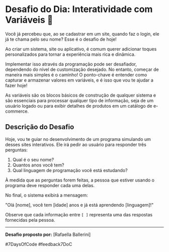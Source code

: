 # Desafio do Dia: Interatividade com Variáveis 🚀

Você já percebeu que, ao se cadastrar em um site, quando faz o login, ele já te chama pelo seu nome? Esse é o desafio de hoje!

Ao criar um sistema, site ou aplicativo, é comum querer adicionar toques personalizados para tornar a experiência mais rica e dinâmica.

Implementar isso através da programação pode ser desafiador, dependendo do nível de customização desejado. No entanto, começar de maneira mais simples é o caminho! O ponto-chave é entender como capturar e armazenar valores em variáveis, e é isso que vou te ajudar a fazer hoje!

As variáveis são os blocos básicos de construção de qualquer sistema e são essenciais para processar qualquer tipo de informação, seja de um usuário logado ou para exibir detalhes de produtos em um catálogo de e-commerce.

## Descrição do Desafio

Hoje, vou te guiar no desenvolvimento de um programa simulando um desses sites interativos. Ele irá pedir ao usuário para responder três perguntas:

1. Qual é o seu nome?
2. Quantos anos você tem?
3. Qual linguagem de programação você está estudando?

À medida que as perguntas forem feitas, a pessoa que estiver usando o programa deve responder cada uma delas.

No final, o sistema exibirá a mensagem:

"Olá [nome], você tem [idade] anos e já está aprendendo [linguagem]!"

Observe que cada informação entre `[ ]` representa uma das respostas fornecidas pela pessoa.

---

**Desafio proposto por:** [Rafaella Ballerini]

#7DaysOfCode #feedback7DoC
